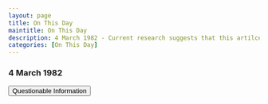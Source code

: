 ```yaml
---
layout: page
title: On This Day
maintitle: On This Day
description: 4 March 1982 - Current research suggests that this artilce was not featured in The Stage and Television Today. An article reporting on a civil reception held in Birmingham to mark the end of the run of the Babes in the Wood pantomime at the city's Alexandra Theater.
categories: [On This Day]
---
```


### 4 March 1982

<body onload="myFunction()">
<button onclick="myFunction()">Questionable Information</button>

<div id="myDIV">
<ul>
<li>—— (<span id="age"></span> years ago). The Stage and Television Today featured an article reporting on a civil reception held in Birmingham to mark the end of the run of the Babes in the Wood pantomime at the city's Alexandra Theater.
<ul>
<li>—— (Note). Current research suggests that this article was not featured in The Stage and Television Today at least not on the current date it can't be an earlier date as the pantomime would have still been running and a later date would be unlikely so that means it was another paper or that the article may not have been written or published at all.</li>
<li>—— (Note). The comments below dated March 2021 are related to this questionable information.</li></ul></li>
</ul>
</div>

<!-- Script for calculating number of years ago -->
<script>
function myFunction() {
  var x = document.getElementById("myDIV");
  if (x.style.display === "none") {
    x.style.display = "block";
  } else {
    x.style.display = "none";
  }
}

var dob = '19820304';
var year = Number(dob.substr(0, 4));
var month = Number(dob.substr(4, 2)) - 1;
var day = Number(dob.substr(6, 2));
var today = new Date();
var age = today.getFullYear() - year;
if (today.getMonth() < month || (today.getMonth() == month && today.getDate() < day)) {
  age--;
}
document.getElementById("age").innerHTML=age;
</script>

<style>
#myDIV {display:none;}
</style>

